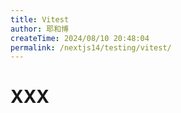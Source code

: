 ```yaml
---
title: Vitest
author: 耶和博
createTime: 2024/08/10 20:48:04
permalink: /nextjs14/testing/vitest/
---
```


# XXX